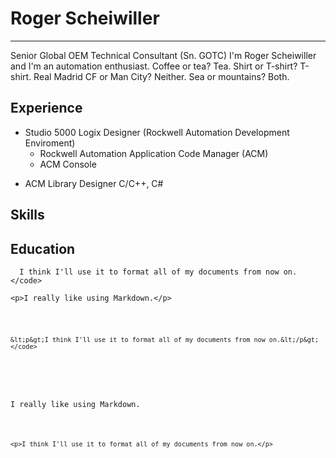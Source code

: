 # Roger Scheiwiller
---
Senior Global OEM Technical Consultant (Sn. GOTC)
I'm Roger Scheiwiller and I'm an automation enthusiast. 
Coffee or tea? Tea.
Shirt or T-shirt? T-shirt.
Real Madrid CF or Man City? Neither.
Sea or mountains? Both.

## Experience
* Studio 5000 Logix Designer (Rockwell Automation Development Enviroment)
  * Rockwell Automation Application Code Manager (ACM)
  * ACM Console
-  ACM Library Designer
C/C++, C#

## Skills

## Education

      I think I'll use it to format all of my documents from now on.
    </code>
  </td>
  <td>
    <code class="highlighter-rouge">&lt;p&gt;I really like using Markdown.&lt;/p&gt;<br /><br />

    &lt;p&gt;I think I'll use it to format all of my documents from now on.&lt;/p&gt;</code>
  </td>
  <td>
    <p>I really like using Markdown.</p>

    <p>I think I'll use it to format all of my documents from now on.</p>
  </td>
</tr>
